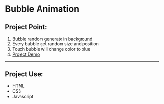 # Bubble Animation

## Project Point:

1. Bubble random generate in background
2. Every bubble get random size and position
3. Touch bubble will change color to blue
4. [Project Demo](https://day-project.zkhsin.now.sh/Bubble%20Animation/)

---

## Project Use:

- HTML
- CSS
- Javascript
